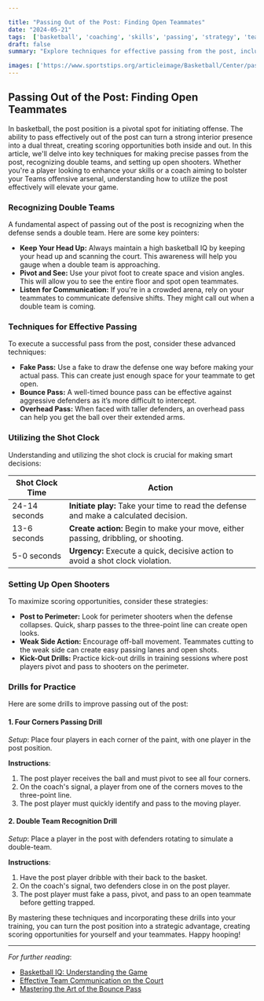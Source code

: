 ```yaml
---

title: "Passing Out of the Post: Finding Open Teammates"
date: "2024-05-21"
tags:  ['basketball', 'coaching', 'skills', 'passing', 'strategy', 'teamwork']
draft: false
summary: "Explore techniques for effective passing from the post, including recognizing double teams and hitting open shooters."

images: ['https://www.sportstips.org/articleimage/Basketball/Center/passing_out_of_the_post_finding_open_teammates.webp']
---
```


## Passing Out of the Post: Finding Open Teammates

In basketball, the post position is a pivotal spot for initiating offense. The ability to pass effectively out of the post can turn a strong interior presence into a dual threat, creating scoring opportunities both inside and out. In this article, we'll delve into key techniques for making precise passes from the post, recognizing double teams, and setting up open shooters. Whether you're a player looking to enhance your skills or a coach aiming to bolster your Teams offensive arsenal, understanding how to utilize the post effectively will elevate your game. 

### Recognizing Double Teams

A fundamental aspect of passing out of the post is recognizing when the defense sends a double team. Here are some key pointers:

- **Keep Your Head Up:** Always maintain a high basketball IQ by keeping your head up and scanning the court. This awareness will help you gauge when a double team is approaching.
- **Pivot and See:** Use your pivot foot to create space and vision angles. This will allow you to see the entire floor and spot open teammates.
- **Listen for Communication:** If you're in a crowded arena, rely on your teammates to communicate defensive shifts. They might call out when a double team is coming.

### Techniques for Effective Passing

To execute a successful pass from the post, consider these advanced techniques:

- **Fake Pass:** Use a fake to draw the defense one way before making your actual pass. This can create just enough space for your teammate to get open.
- **Bounce Pass:** A well-timed bounce pass can be effective against aggressive defenders as it’s more difficult to intercept.
- **Overhead Pass:** When faced with taller defenders, an overhead pass can help you get the ball over their extended arms.

### Utilizing the Shot Clock

Understanding and utilizing the shot clock is crucial for making smart decisions:

| Shot Clock Time | Action                                                               |
|-----------------|---------------------------------------------------------------------|
| 24-14 seconds   | **Initiate play:** Take your time to read the defense and make a calculated decision. |
| 13-6 seconds    | **Create action:** Begin to make your move, either passing, dribbling, or shooting.   |
| 5-0 seconds     | **Urgency:** Execute a quick, decisive action to avoid a shot clock violation.       |

### Setting Up Open Shooters

To maximize scoring opportunities, consider these strategies:

- **Post to Perimeter:** Look for perimeter shooters when the defense collapses. Quick, sharp passes to the three-point line can create open looks.
- **Weak Side Action:** Encourage off-ball movement. Teammates cutting to the weak side can create easy passing lanes and open shots.
- **Kick-Out Drills:** Practice kick-out drills in training sessions where post players pivot and pass to shooters on the perimeter.

### Drills for Practice

Here are some drills to improve passing out of the post:

#### 1. **Four Corners Passing Drill**

_Setup_: Place four players in each corner of the paint, with one player in the post position.

**Instructions**:
1. The post player receives the ball and must pivot to see all four corners.
2. On the coach's signal, a player from one of the corners moves to the three-point line.
3. The post player must quickly identify and pass to the moving player.

#### 2. **Double Team Recognition Drill**

_Setup_: Place a player in the post with defenders rotating to simulate a double-team.

**Instructions**:
1. Have the post player dribble with their back to the basket.
2. On the coach's signal, two defenders close in on the post player.
3. The post player must fake a pass, pivot, and pass to an open teammate before getting trapped.

By mastering these techniques and incorporating these drills into your training, you can turn the post position into a strategic advantage, creating scoring opportunities for yourself and your teammates. Happy hooping!

---

*For further reading*:
- [Basketball IQ: Understanding the Game](#)    
- [Effective Team Communication on the Court](#)    
- [Mastering the Art of the Bounce Pass](#)    
```
